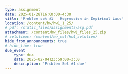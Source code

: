 ```yaml
---
type: assignment
date: 2025-01-28T16:00:00+4:30
title: 'Problem set #1 - Regression in Empirical Laws'
location: /content/hw/hw1_1_25/
# pdf: /static_files/assignments/asg.pdf
attachment: /content/hw_files/hw1_files_25.zip
# solutions: /content/hw_sol/hw1_solution/
hide_from_announcments: true 
# hide_time: true 
due_event: 
    type: due
    date: 2025-02-04T23:59:00+3:30
    description: 'Problem Set #1 due'
---
```


